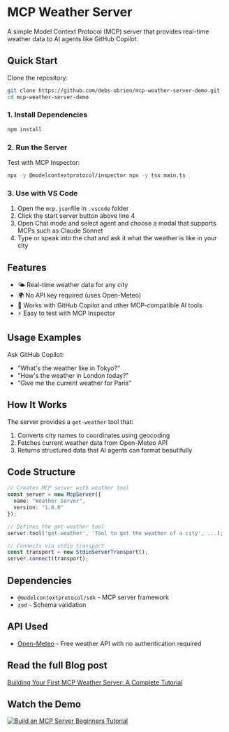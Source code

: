 # MCP Weather Server

A simple Model Context Protocol (MCP) server that provides real-time weather data to AI agents like GitHub Copilot.

## Quick Start

Clone the repository:

```bash
git clone https://github.com/debs-obrien/mcp-weather-server-demo.git
cd mcp-weather-server-demo
```

### 1. Install Dependencies

```bash
npm install
```

### 2. Run the Server

Test with MCP Inspector:

```bash
npx -y @modelcontextprotocol/inspector npx -y tsx main.ts
```

### 3. Use with VS Code

1. Open the `mcp.json`file in `.vscode` folder
2. Click the start server button above line 4
3. Open Chat mode and select agent and choose a modal that supports MCPs such as Claude Sonnet
4. Type or speak into the chat and ask it what the weather is like in your city

## Features

- 🌤️ Real-time weather data for any city
- 🌍 No API key required (uses Open-Meteo)
- 🤖 Works with GitHub Copilot and other MCP-compatible AI tools
- ⚡ Easy to test with MCP Inspector

## Usage Examples

Ask GitHub Copilot:
- "What's the weather like in Tokyo?"
- "How's the weather in London today?"
- "Give me the current weather for Paris"

## How It Works

The server provides a `get-weather` tool that:
1. Converts city names to coordinates using geocoding
2. Fetches current weather data from Open-Meteo API
3. Returns structured data that AI agents can format beautifully

## Code Structure

```typescript
// Creates MCP server with weather tool
const server = new McpServer({
  name: "Weather Server",
  version: "1.0.0"
});

// Defines the get-weather tool
server.tool('get-weather', 'Tool to get the weather of a city', ...);

// Connects via stdio transport
const transport = new StdioServerTransport();
server.connect(transport);
```

## Dependencies

- `@modelcontextprotocol/sdk` - MCP server framework
- `zod` - Schema validation

## API Used

- [Open-Meteo](https://open-meteo.com/) - Free weather API with no authentication required

## Read the full Blog post

[Building Your First MCP Weather Server: A Complete Tutorial](https://dev.to/debs_obrien/building-your-first-mcp-weather-server-a-complete-tutorial-3935-temp-slug-1558836?preview=5bad402d6cea1ecfbd048cf83f08b82d94ef54fad67dbef046b8ed243f0c0fc28da527f935d98b72e3aab90e8e29fe73cc96b352510628ba546eb54b)

## Watch the Demo

[![Build an MCP Server Beginners Tutorial](https://img.youtube.com/vi/e6i4H1N0MD4/maxresdefault.jpg)](https://www.youtube.com/watch?v=e6i4H1N0MD4)
